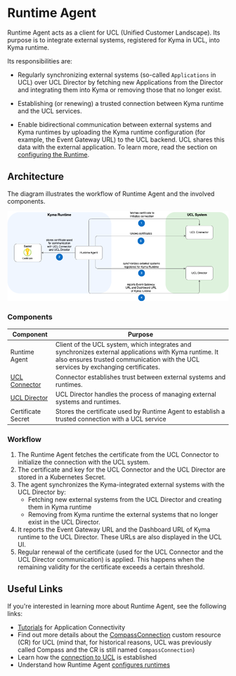 # Runtime Agent

Runtime Agent acts as a client for UCL (Unified Customer Landscape). Its purpose is to integrate external systems, registered for Kyma in UCL, into Kyma runtime.

Its responsibilities are:

- Regularly synchronizing external systems (so-called `Applications` in UCL) over UCL Director by fetching new Applications from the Director and integrating them into Kyma or removing those that no longer exist.

- Establishing (or renewing) a trusted connection between Kyma runtime and the UCL services.
- Enable bidirectional communication between external systems and Kyma runtimes by uploading the Kyma runtime configuration (for example, the Event Gateway URL) to the UCL backend. UCL shares this data with the external application. To learn more, read the section on [configuring the Runtime](./03-20-configuring-runtime.md).

## Architecture

The diagram illustrates the workflow of Runtime Agent and the involved components.

![Runtime Agent architecture](../../assets/agent-architecture.png)

### Components

|Component|Purpose|
|--|--|
|Runtime Agent|Client of the UCL system, which integrates and synchronizes external applications with Kyma runtime. It also ensures trusted communication with the UCL services by exchanging certificates.|
|[UCL Connector](https://github.com/kyma-incubator/compass/blob/main/docs/connector/02-01-connector-service.md)|Connector establishes trust between external systems and runtimes.|
|[UCL Director](https://github.com/kyma-incubator/compass/blob/master/docs/compass/02-01-components.md#director)|UCL Director handles the process of managing external systems and runtimes.|
|Certificate Secret|Stores the certificate used by Runtime Agent to establish a trusted connection with a UCL service|

### Workflow

1. The Runtime Agent fetches the certificate from the UCL Connector to initialize the connection with the UCL system.
2. The certificate and key for the UCL Connector and the UCL Director are stored in a Kubernetes Secret.
3. The agent synchronizes the Kyma-integrated external systems with the UCL Director by:
    * Fetching new external systems from the UCL Director and creating them in Kyma runtime
    * Removing from Kyma runtime the external systems that no longer exist in the UCL Director.
4. It reports the Event Gateway URL and the Dashboard URL of Kyma runtime to the UCL Director. These URLs are also displayed in the UCL UI.
5. Regular renewal of the certificate (used for the UCL Connector and the UCL Director communication) is applied. This happens when the remaining validity for the certificate exceeds a certain threshold.

## Useful Links

If you're interested in learning more about Runtime Agent, see the following links:

- [Tutorials](./tutorials/README.md) for Application Connectivity
- Find out more details about the [CompassConnection](../../resources/04-20-compassconnection.md) custom resource (CR) for UCL (mind that, for historical reasons, UCL was previously called Compass and the CR is still named `CompassConnection`)
- Learn how the [connection to UCL](./03-10-ucl-connection.md) is established
- Understand how Runtime Agent [configures runtimes](./03-20-configuring-runtime.md)
